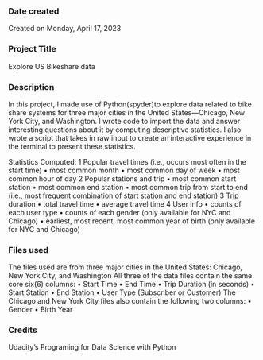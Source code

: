 ### Date created
Created on Monday, April 17, 2023

### Project Title
Explore US Bikeshare data

### Description
In this project, I made use of Python(spyder)to explore data related to bike share systems for three major cities in the United States—Chicago, New York City, and Washington. 
I wrote code to import the data and answer interesting questions about it by computing descriptive statistics. I also wrote a script that takes in raw input to create an interactive experience in the terminal to present these statistics.

Statistics Computed:
1 Popular travel times (i.e., occurs most often in the start time)
•	most common month
•	most common day of week
•	most common hour of day
2 Popular stations and trip
•	most common start station
•	most common end station
•	most common trip from start to end (i.e., most frequent combination of start station and end station)
3 Trip duration
•	total travel time
•	average travel time
4 User info
•	counts of each user type
•	counts of each gender (only available for NYC and Chicago)
•	earliest, most recent, most common year of birth (only available for NYC and Chicago)

### Files used
The files used are from three major cities in the United States:
Chicago, New York City, and Washington
All three of the data files contain the same core six(6) columns:
•	Start Time
•	End Time
•	Trip Duration (in seconds)
•	Start Station
•	End Station
•	User Type (Subscriber or Customer)
The Chicago and New York City files also contain the following two columns:
•	Gender
•	Birth Year

### Credits
Udacity’s Programing for Data Science with Python
